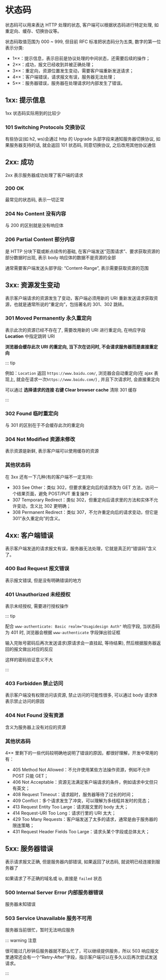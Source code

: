 # 状态码

状态码可以用来表达 HTTP 处理的状态, 客户端可以根据状态码进行特定处理, 如重定向、缓存、切换协议等。

状态码取值范围为 000 ~ 999, 但目前 RFC 标准把状态码分为五类, 数字的第一位表示分类:

- 1××：提示信息，表示目前是协议处理的中间状态，还需要后续的操作；
- 2××：成功，报文已经收到并被正确处理；
- 3××：重定向，资源位置发生变动，需要客户端重新发送请求；
- 4××：客户端错误，请求报文有误，服务器无法处理；
- 5××：服务器错误，服务器在处理请求时内部发生了错误。

## 1xx: 提示信息

1xx 状态码实际用到的比较少

### 101 Switching Protocols 交换协议

有些协议(如 h2, ws)会通过 http 的 Upgrade 头部字段来通知服务器切换协议, 如果服务器支持的话, 就会返回 101 状态码, 同意切换协议, 之后改用其他协议通信

## 2xx: 成功

2xx 表示服务器成功处理了客户端的请求

### 200 OK

最常见的状态码, 表示一切正常

### 204 No Content 没有内容

与 200 的区别就是没有响应体

### 206 Partial Content 部分内容

是 HTTP 分块下载或断点续传的基础, 在客户端发送“范围请求”、要求获取资源的部分数据时出现, 表示 body 响应体的数据不是资源的全部

通常需要客户端发送头部字段: “Content-Range”, 表示需要获取资源的范围

## 3xx: 资源发生变动

表示客户端请求的资源发生了变动，客户端必须用新的 URI 重新发送请求获取资源，也就是通常所说的“重定向”，包括著名的 301、302 跳转。

### 301 Moved Permanently 永久重定向

表示此次的资源已经不存在了, 需要改用新的 URI 进行重定向, 在响应字段 **Location** 中指定跳转 URI

**浏览器会缓存此次 URI 的重定向, 当下次在访问时, 不会请求服务器而是直接重定向**

::: tip

例如：`Location` 返回 `https://www.baidu.com/`, 浏览器会自动重定向(在 ajax 表现上, 就会在请求一次`https://www.baidu.com/`) , 并且下次请求时, 会直接重定向

可以通过 **选择请求的连接 右键 Clear browser cache** 清除 301 缓存

:::

### 302 Found 临时重定向

与 301 的区别在于不会缓存此次的重定向

### 304 Not Modified 资源未修改

表示资源是新鲜, 表示客户端可以使用缓存的资源

### 其他状态码

在 3xx 还有一下几种(有的客户端不一定支持):

- 303 See Other：类似 302，但要求重定向后的请求改为 GET 方法，访问一个结果页面，避免 POST/PUT 重复操作；
- 307 Temporary Redirect：类似 302，但重定向后请求里的方法和实体不允许变动，含义比 302 更明确；
- 308 Permanent Redirect：类似 307，不允许重定向后的请求变动，但它是 301“永久重定向”的含义。

## 4xx: 客户端错误

表示客户端发送的请求报文有误，服务器无法处理，它就是真正的“错误码”含义了。

### 400 Bad Request 报文错误

表示报文错误, 但是没有明确错误的地方

### 401 Unauthorized 未经授权

表示未经授权, 需要进行授权操作

::: tip

配合 `www-authenticate: Basic realm="Usagidesign Auth"` 响应字段, 当状态码为 401 时, 浏览器会根据 `www-authenticate` 字段弹出验证框

输入完账号密码后再次发送请求(原请求会一直挂起, 等待结果), 然后根据服务器返回的报文做出对应的反应

这样的密码验证意义不大

:::

### 403 Forbidden 禁止访问

表示客户端没有权限访问该资源, 禁止访问的可能性很多, 可以通过 body 请求体表示禁止访问的原因

### 404 Not Found 没有资源

含义为服务器上没有对应的资源

### 其他状态码

4×× 里剩下的一些代码较明确地说明了错误的原因，都很好理解，开发中常用的有：

- 405 Method Not Allowed：不允许使用某些方法操作资源，例如不允许 POST 只能 GET；
- 406 Not Acceptable：资源无法满足客户端请求的条件，例如请求中文但只有英文；
- 408 Request Timeout：请求超时，服务器等待了过长的时间；
- 409 Conflict：多个请求发生了冲突，可以理解为多线程并发时的竞态；
- 413 Request Entity Too Large：请求报文里的 body 太大；
- 414 Request-URI Too Long：请求行里的 URI 太大；
- 429 Too Many Requests：客户端发送了太多的请求，通常是由于服务器的限连策略；
- 431 Request Header Fields Too Large：请求头某个字段或总体太大；

## 5xx: 服务器错误

表示请求报文正确, 但是服务器内部错误, 如果返回了状态码, 就说明已经连接到服务器了

如果请求了不正确的域名或 ip, 直接是 `failed` 状态

### 500 Internal Server Error 内部服务器错误

服务器未知错误

### 503 Service Unavailable 服务不可用

服务器当前很忙，暂时无法响应服务

::: warning 注意

很可能过几秒钟后服务器就不那么忙了，可以继续提供服务，所以 503 响应报文里通常还会有一个“Retry-After”字段，指示客户端可以在多久以后再次尝试发送请求。

:::
